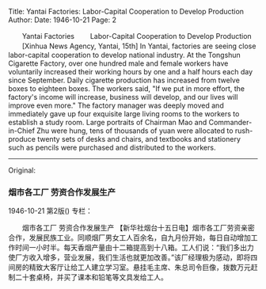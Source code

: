 Title: Yantai Factories: Labor-Capital Cooperation to Develop Production
Author:
Date: 1946-10-21
Page: 2

　　Yantai Factories
　　Labor-Capital Cooperation to Develop Production
　　[Xinhua News Agency, Yantai, 15th] In Yantai, factories are seeing close labor-capital cooperation to develop national industry. At the Tongshun Cigarette Factory, over one hundred male and female workers have voluntarily increased their working hours by one and a half hours each day since September. Daily cigarette production has increased from twelve boxes to eighteen boxes. The workers said, "If we put in more effort, the factory's income will increase, business will develop, and our lives will improve even more." The factory manager was deeply moved and immediately gave up four exquisite large living rooms to the workers to establish a study room. Large portraits of Chairman Mao and Commander-in-Chief Zhu were hung, tens of thousands of yuan were allocated to rush-produce twenty sets of desks and chairs, and textbooks and stationery such as pencils were purchased and distributed to the workers.



<hr /> 

Original: 


### 烟市各工厂  劳资合作发展生产

1946-10-21
第2版()
专栏：

　　烟市各工厂
    劳资合作发展生产
    【新华社烟台十五日电】烟市各工厂劳资亲密合作，发展民族工业。同顺烟厂男女工人百余名，自九月份开始，每日自动增加工作时间一小时半。每天香烟产量由十二箱提高到十八箱。工人们说：“我们多出力使厂方收入增多，营业发展，我们生活也就更加改善。”该厂经理极为感动，即将四间房的精致大客厅让给工人建立学习室。悬挂毛主席、朱总司令巨像，拨数万元赶制二十套桌椅，并买了课本和铅笔等文具发给工人。
